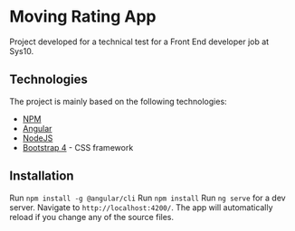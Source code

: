 # Moving Rating App

Project developed for a technical test for a Front End developer job at Sys10.

## Technologies

The project is mainly based on the following technologies:

- [NPM](https://www.npmjs.com/) 
- [Angular](https://angular.io/)
- [NodeJS](https://nodejs.org/)
- [Bootstrap 4](https://getbootstrap.com/) - CSS framework

## Installation
Run `npm install -g @angular/cli`
Run `npm install`
Run `ng serve` for a dev server. Navigate to `http://localhost:4200/`. The app will automatically reload if you change any of the source files.

